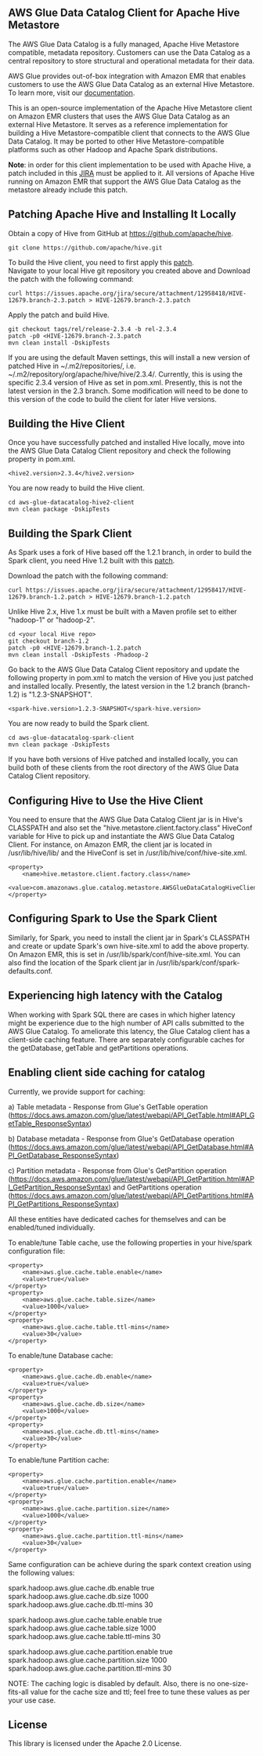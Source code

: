 ## AWS Glue Data Catalog Client for Apache Hive Metastore
The AWS Glue Data Catalog is a fully managed, Apache Hive Metastore compatible, metadata repository. Customers can use the Data Catalog as a central repository to store structural and operational metadata for their data.

AWS Glue provides out-of-box integration with Amazon EMR that enables customers to use the AWS Glue Data Catalog as an external Hive Metastore. To learn more, visit our [documentation](https://docs.aws.amazon.com/emr/latest/ReleaseGuide/emr-hive-metastore-glue.html).

This is an open-source implementation of the Apache Hive Metastore client on Amazon EMR clusters that uses the AWS Glue Data Catalog as an external Hive Metastore. It serves as a reference implementation for building a Hive Metastore-compatible client that connects to the AWS Glue Data Catalog. It may be ported to other Hive Metastore-compatible platforms such as other Hadoop and Apache Spark distributions.

**Note**: in order for this client implementation to be used with Apache Hive, a patch included in this [JIRA](https://issues.apache.org/jira/browse/HIVE-12679) must be applied to it. All versions of Apache Hive running on Amazon EMR that support the AWS Glue Data Catalog as the metastore already include this patch.

## Patching Apache Hive and Installing It Locally

Obtain a copy of Hive from GitHub at https://github.com/apache/hive.  

	git clone https://github.com/apache/hive.git

To build the Hive client, you need to first apply this [patch](https://issues.apache.org/jira/secure/attachment/12958418/HIVE-12679.branch-2.3.patch).  
Navigate to your local Hive git repository you created above and Download the patch with the following command:

	curl https://issues.apache.org/jira/secure/attachment/12958418/HIVE-12679.branch-2.3.patch > HIVE-12679.branch-2.3.patch
 
 Apply the patch and build Hive.

	git checkout tags/rel/release-2.3.4 -b rel-2.3.4
	patch -p0 <HIVE-12679.branch-2.3.patch
	mvn clean install -DskipTests
	
If you are using the default Maven settings, this will install a new version of patched Hive in ~/.m2/repositories/, i.e. ~/.m2/repository/org/apache/hive/hive/2.3.4/.  Currently, this is using the specific 2.3.4 version of Hive as set in pom.xml.  Presently, this is not the latest version in the 2.3 branch. Some modification will need to be done to this version of the code to build the client for later Hive versions.

## Building the Hive Client

Once you have successfully patched and installed Hive locally, move into the AWS Glue Data Catalog Client repository and check the following property in pom.xml.

	<hive2.version>2.3.4</hive2.version>

You are now ready to build the Hive client.

	cd aws-glue-datacatalog-hive2-client
	mvn clean package -DskipTests

## Building the Spark Client

As Spark uses a fork of Hive based off the 1.2.1 branch, in order to build the Spark client, you need Hive 1.2 built with this [patch](https://issues.apache.org/jira/secure/attachment/12958417/HIVE-12679.branch-1.2.patch).  

Download the patch with the following command:

	curl https://issues.apache.org/jira/secure/attachment/12958417/HIVE-12679.branch-1.2.patch > HIVE-12679.branch-1.2.patch

Unlike Hive 2.x, Hive 1.x must be built with a Maven profile set to either "hadoop-1" or "hadoop-2".

	cd <your local Hive repo>
	git checkout branch-1.2
	patch -p0 <HIVE-12679.branch-1.2.patch
	mvn clean install -DskipTests -Phadoop-2

Go back to the AWS Glue Data Catalog Client repository and update the following property in pom.xml to match the version of Hive you just patched and installed locally.  Presently, the latest version in the 1.2 branch (branch-1.2) is "1.2.3-SNAPSHOT".

	<spark-hive.version>1.2.3-SNAPSHOT</spark-hive.version>

You are now ready to build the Spark client.

	cd aws-glue-datacatalog-spark-client
	mvn clean package -DskipTests

If you have both versions of Hive patched and installed locally, you can build both of these clients from the root directory of the AWS Glue Data Catalog Client repository.

## Configuring Hive to Use the Hive Client

You need to ensure that the AWS Glue Data Catalog Client jar is in Hive's CLASSPATH and also set the "hive.metastore.client.factory.class" HiveConf variable for Hive to pick up and instantiate the AWS Glue Data Catalog Client.  For instance, on Amazon EMR, the client jar is located in /usr/lib/hive/lib/ and the HiveConf is set in /usr/lib/hive/conf/hive-site.xml.

	<property>
 		<name>hive.metastore.client.factory.class</name>
 		<value>com.amazonaws.glue.catalog.metastore.AWSGlueDataCatalogHiveClientFactory</value>
	</property>

## Configuring Spark to Use the Spark Client

Similarly, for Spark, you need to install the client jar in Spark's CLASSPATH and create or update Spark's own hive-site.xml to add the above property.  On Amazon EMR, this is set in /usr/lib/spark/conf/hive-site.xml.  You can also find the location of the Spark client jar in /usr/lib/spark/conf/spark-defaults.conf.

## Experiencing high latency with the Catalog

When working with Spark SQL there are cases in which higher latency might be experience due to the high number of API calls submitted to the AWS Glue Catalog. To ameliorate this latency, the Glue Catalog client has a client-side caching feature. There are separately configurable caches for the getDatabase, getTable and getPartitions operations. 

## Enabling client side caching for catalog

Currently, we provide support for caching:

a) Table metadata - Response from Glue's GetTable operation (https://docs.aws.amazon.com/glue/latest/webapi/API_GetTable.html#API_GetTable_ResponseSyntax)

b) Database metadata - Response from Glue's GetDatabase operation (https://docs.aws.amazon.com/glue/latest/webapi/API_GetDatabase.html#API_GetDatabase_ResponseSyntax)

c) Partition metadata - Response from Glue's GetPartition operation (https://docs.aws.amazon.com/glue/latest/webapi/API_GetPartition.html#API_GetPartition_ResponseSyntax) and GetPartitions operation (https://docs.aws.amazon.com/glue/latest/webapi/API_GetPartitions.html#API_GetPartitions_ResponseSyntax)

All these entities have dedicated caches for themselves and can be enabled/tuned individually.

To enable/tune Table cache, use the following properties in your hive/spark configuration file:

	<property>
 		<name>aws.glue.cache.table.enable</name>
 		<value>true</value>
	</property>
	<property>
 		<name>aws.glue.cache.table.size</name>
 		<value>1000</value>
	</property>
	<property>
 		<name>aws.glue.cache.table.ttl-mins</name>
 		<value>30</value>
	</property>

To enable/tune Database cache:

	<property>
 		<name>aws.glue.cache.db.enable</name>
 		<value>true</value>
	</property>
	<property>
 		<name>aws.glue.cache.db.size</name>
 		<value>1000</value>
	</property>
	<property>
 		<name>aws.glue.cache.db.ttl-mins</name>
 		<value>30</value>
	</property>

To enable/tune Partition cache:

	<property>
 		<name>aws.glue.cache.partition.enable</name>
 		<value>true</value>
	</property>
	<property>
 		<name>aws.glue.cache.partition.size</name>
 		<value>1000</value>
	</property>
	<property>
 		<name>aws.glue.cache.partition.ttl-mins</name>
 		<value>30</value>
	</property>


Same configuration can be achieve during the spark context creation using the following values:

spark.hadoop.aws.glue.cache.db.enable true
spark.hadoop.aws.glue.cache.db.size 1000
spark.hadoop.aws.glue.cache.db.ttl-mins 30

spark.hadoop.aws.glue.cache.table.enable true
spark.hadoop.aws.glue.cache.table.size 1000
spark.hadoop.aws.glue.cache.table.ttl-mins 30

spark.hadoop.aws.glue.cache.partition.enable true
spark.hadoop.aws.glue.cache.partition.size 1000
spark.hadoop.aws.glue.cache.partition.ttl-mins 30


NOTE: The caching logic is disabled by default. Also, there is no one-size-fits-all value for the cache size and ttl; feel free to tune these values as per your use case.

## License

This library is licensed under the Apache 2.0 License. 
